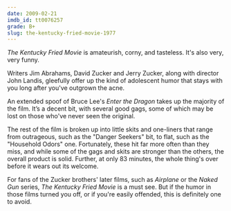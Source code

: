 ```yaml
---
date: 2009-02-21
imdb_id: tt0076257
grade: B+
slug: the-kentucky-fried-movie-1977
---
```


_The Kentucky Fried Movie_ is amateurish, corny, and tasteless. It's also very, very funny.

Writers Jim Abrahams, David Zucker and Jerry Zucker, along with director John Landis, gleefully offer up the kind of adolescent humor that stays with you long after you've outgrown the acne.

An extended spoof of Bruce Lee's <span data-imdb-id="tt0070034">_Enter the Dragon_</span> takes up the majority of the film. It’s a decent bit, with several good gags, some of which may be lost on those who've never seen the original.

The rest of the film is broken up into little skits and one-liners that range from outrageous, such as the "Danger Seekers" bit, to flat, such as the "Household Odors" one. Fortunately, these hit far more often than they miss, and while some of the gags and skits are stronger than the others, the overall product is solid. Further, at only 83 minutes, the whole thing's over before it wears out its welcome.

For fans of the Zucker brothers' later films, such as <span data-imdb-id="tt0080339">_Airplane_</span> or the <span data-imdb-id="tt0095705">_Naked Gun_</span> series, _The Kentucky Fried Movie_ is a must see. But if the humor in those films turned you off, or if you're easily offended, this is definitely one to avoid.
